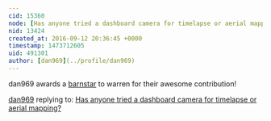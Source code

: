 ```yaml
---
cid: 15360
node: [Has anyone tried a dashboard camera for timelapse or aerial mapping?](../notes/warren/09-06-2016/has-anyone-tried-a-dashboard-camera-for-timelapse-or-aerial-mapping)
nid: 13424
created_at: 2016-09-12 20:36:45 +0000
timestamp: 1473712605
uid: 491301
author: [dan969](../profile/dan969)
---
```


dan969 awards a <a href="publiclab.org/wiki/barnstars">barnstar</a> to warren for their awesome contribution!

[dan969](../profile/dan969) replying to: [Has anyone tried a dashboard camera for timelapse or aerial mapping?](../notes/warren/09-06-2016/has-anyone-tried-a-dashboard-camera-for-timelapse-or-aerial-mapping)


